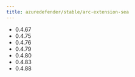 ```yaml
---
title: azuredefender/stable/arc-extension-sea
---
```

- 0.4.67
- 0.4.75
- 0.4.76
- 0.4.79
- 0.4.80
- 0.4.83
- 0.4.88
